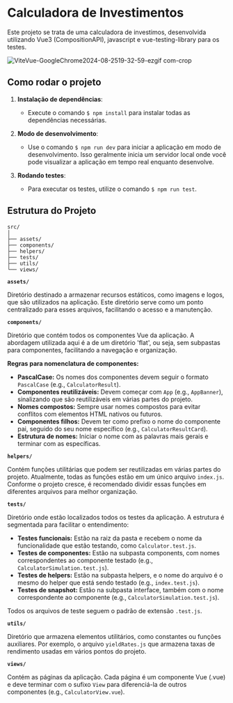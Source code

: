 # Calculadora de Investimentos
Este projeto se trata de uma calculadora de investimos, desenvolvida utilizando Vue3 (CompositionAPI), javascript e vue-testing-library para os testes.

![ViteVue-GoogleChrome2024-08-2519-32-59-ezgif com-crop](https://github.com/user-attachments/assets/0234a2e7-7a41-4311-bca5-e0b687c20ba1)

## Como rodar o projeto

1. **Instalação de dependências**:
   - Execute o comando `$ npm install` para instalar todas as dependências necessárias.

2. **Modo de desenvolvimento**:
   - Use o comando `$ npm run dev` para iniciar a aplicação em modo de desenvolvimento. Isso geralmente inicia um servidor local onde você pode visualizar a aplicação em tempo real enquanto desenvolve.

3. **Rodando testes**:
   - Para executar os testes, utilize o comando `$ npm run test`.

## Estrutura do Projeto

```plaintext
src/
│
├── assets/
├── components/
├── helpers/
├── tests/
├── utils/
└── views/
```
**`assets/`**

Diretório destinado a armazenar recursos estáticos, como imagens e logos, que são utilizados na aplicação. Este diretório serve como um ponto centralizado para esses arquivos, facilitando o acesso e a manutenção.

**`components/`**

Diretório que contém todos os componentes Vue da aplicação. A abordagem utilizada aqui é a de um diretório 'flat', ou seja, sem subpastas para componentes, facilitando a navegação e organização.

**Regras para nomenclatura de componentes:**

* **PascalCase:** Os nomes dos componentes devem seguir o formato `PascalCase` (e.g., `CalculatorResult`).
* **Componentes reutilizáveis:** Devem começar com `App` (e.g., `AppBanner`), sinalizando que são reutilizáveis em várias partes do projeto.
* **Nomes compostos:** Sempre usar nomes compostos para evitar conflitos com elementos HTML nativos ou futuros.
* **Componentes filhos:** Devem ter como prefixo o nome do componente pai, seguido do seu nome específico (e.g., `CalculatorResultCard`).
* **Estrutura de nomes:** Iniciar o nome com as palavras mais gerais e terminar com as específicas.

**`helpers/`**

Contém funções utilitárias que podem ser reutilizadas em várias partes do projeto. Atualmente, todas as funções estão em um único arquivo `index.js`. Conforme o projeto cresce, é recomendado dividir essas funções em diferentes arquivos para melhor organização.

**`tests/`**

Diretório onde estão localizados todos os testes da aplicação. A estrutura é segmentada para facilitar o entendimento:

* **Testes funcionais:** Estão na raiz da pasta e recebem o nome da funcionalidade que estão testando, como `Calculator.test.js`.
* **Testes de componentes:** Estão na subpasta components, com nomes correspondentes ao componente testado (e.g., `CalculatorSimulation.test.js`).
* **Testes de helpers:** Estão na subpasta helpers, e o nome do arquivo é o mesmo do helper que está sendo testado (e.g., `index.test.js`).
* **Testes de snapshot:** Estão na subpasta interface, também com o nome correspondente ao componente (e.g., `CalculatorSimulation.test.js`).

Todos os arquivos de teste seguem o padrão de extensão `.test.js`.

**`utils/`**

Diretório que armazena elementos utilitários, como constantes ou funções auxiliares. Por exemplo, o arquivo `yieldRates.js` que armazena taxas de rendimento usadas em vários pontos do projeto.

**`views/`**

Contém as páginas da aplicação. Cada página é um componente Vue (.vue) e deve terminar com o sufixo `View` para diferenciá-la de outros componentes (e.g., `CalculatorView.vue`).
